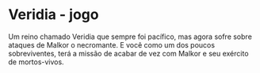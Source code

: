 # Veridia - jogo
Um reino chamado Veridia que sempre foi pacífico, mas agora sofre sobre ataques de Malkor o necromante. E você como um dos poucos sobreviventes, terá a missão de acabar de vez com Malkor e seu exército de mortos-vivos.
